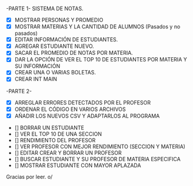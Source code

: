 -PARTE 1-
SISTEMA DE NOTAS.

- [x] MOSTRAR PERSONAS Y PROMEDIO
- [x] MOSTRAR MATERIAS Y LA CANTIDAD DE ALUMNOS \(Pasados y no pasados)
- [x] EDITAR INFORMACIÓN DE ESTUDIANTES.
- [x] AGREGAR ESTUDIANTE NUEVO.
- [x] SACAR EL PROMEDIO DE NOTAS POR MATERIA.
- [x] DAR LA OPCIÓN DE VER EL TOP 10 DE ESTUDIANTES POR MATERIA Y SU INFORMACIÓN 
- [x] CREAR UNA O VARIAS BOLETAS.
- [x] CREAR INT MAIN

-PARTE 2-

- [x] ARREGLAR ERRORES DETECTADOS POR EL PROFESOR
- [x] ORDENAR EL CÓDIGO EN VARIOS ARCHIVOS
- [x] AÑADIR LOS NUEVOS CSV Y ADAPTARLOS AL PROGRAMA
- [] BORRAR UN ESTUDIANTE
- [] VER EL TOP 10 DE UNA SECCION
- [] RENDIMIENTO DEL PROFESOR
- [] VER PROFESOR CON MEJOR RENDIMIENTO (SECCION Y MATERIA)
- [] EDITAR CREAR Y BORRAR UN PROFESOR
- [] BUSCAR ESTUDIANTE Y SU PROFESOR DE MATERIA ESPECIFICA
- [] MOSTRAR ESTUDIANTE CON MAYOR APLAZADA

Gracias por leer. o/
